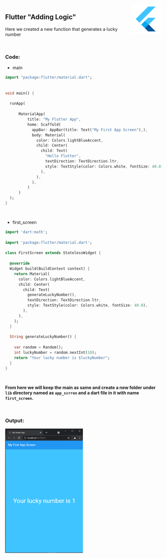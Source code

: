 <img src="/snippets/icons8-flutter-96.png" align="right" />

## Flutter "Adding Logic"
Here we created a new function that generates a lucky number
<p>&nbsp;</p>

### Code:

* main
```dart
import "package:flutter/material.dart";


void main() {

  runApp(

      MaterialApp(
          title: "My Flutter App",
          home: Scaffold(
            appBar: AppBar(title: Text("My First App Screen"),),
            body: Material(
              color: Colors.lightBlueAccent,
              child: Center(
                child: Text(
                  "Hello Flutter",
                  textDirection: TextDirection.ltr,
                  style: TextStyle(color: Colors.white, fontSize: 40.0),
                ),
              ),
            ),
          )
      )
  );
}
```
<p>&nbsp;</p>

* first_screen
```dart
import 'dart:math';

import 'package:flutter/material.dart';

class FirstScreen extends StatelessWidget {

  @override
  Widget build(BuildContext context) {
    return Material(
      color: Colors.lightBlueAccent,
      child: Center(
        child: Text(
          generateLuckyNumber(),
          textDirection: TextDirection.ltr,
          style: TextStyle(color: Colors.white, fontSize: 40.0),
        ),
      ),
    );
  }

  String generateLuckyNumber() {

    var random = Random();
    int luckyNumber = random.nextInt(10);
    return "Your lucky number is $luckyNumber";
  }
}
```
<p>&nbsp;</p>

<b>From here we will keep the main as same and create a new folder under `lib` directory named as `app_scrren` and a dart file in it with name `first_screen`.<b>
<p>&nbsp;</p>

### Output:
<img title="flutter" alt="flutter" src="/snippets/4.PNG" width="250" height="400">

